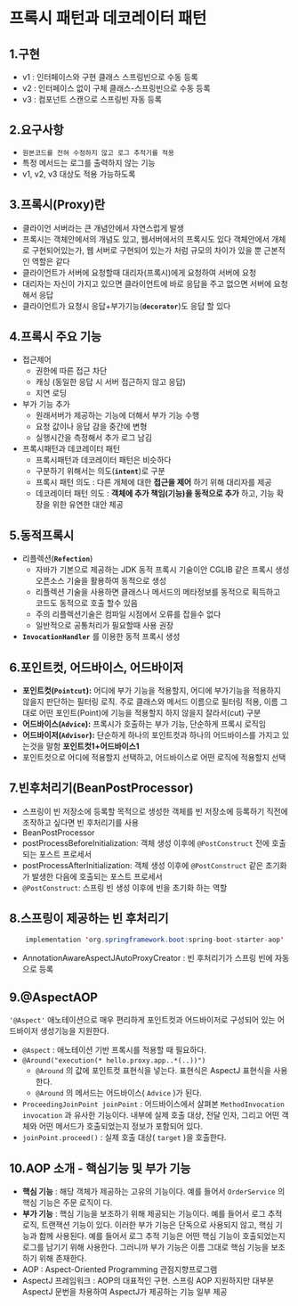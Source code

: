 # 프록시 패턴과 데코레이터 패턴
## 1.구현
* v1 : 인터페이스와 구현 클래스 스프링빈으로 수동 등록
* v2 : 인터페이스 없이 구체 클래스-스프링빈으로 수동 등록
* v3 : 컴포넌트 스캔으로 스프링빈 자동 등록

## 2.요구사항
* `원본코드를 전혀 수정하지 않고 로그 추적기를 적용`
* 특정 메서드는 로그를 출력하지 않는 기능
* v1, v2, v3 대상도 적용 가능하도록 

## 3.프록시(Proxy)란
* 클라이언 서버라는 큰 개념안에서 자연스럽게 발생
* 프록시는 객체안에서의 개념도 있고, 웹서버에서의 프록시도 있다 객체안에서 개체로 구현되어있는가, 웹 서버로 구현되어 있는가 처럼 규모의 차이가 있을 뿐 근본적인 역할은 같다
* 클라이언트가 서버에 요청할때 대리자(프록시)에게 요청하여 서버에 요청
* 대리자는 자신이 가지고 있으면 클라이언트에 바로 응답을 주고 없으면 서버에 요청해서 응답
* 클라이언트가 요청시 응답+부가기능(**`decorator`**)도 응답 할 있다

## 4.프록시 주요 기능
* 접근제어
  - 권한에 따른 접근 차단
  - 캐싱 (동일한 응답 시 서버 접근하지 않고 응답)
  - 지연 로딩
* 부가 기능 추가
  - 원래서버가 제공하는 기능에 더해서 부가 기능 수행
  - 요청 값이나 응답 감을 중간에 변형
  - 실행시간을 측정해서 추가 로그 남김 
* 프록시패턴과 데코레이터 패턴
  - 프록시패턴과 데코레이터 패턴은 비슷하다
  - 구분하기 위해서는 의도(**`intent`**)로 구분
  - 프록시 패턴 의도 : 다른 개체에 대한 **접근을 제어** 하기 위해 대리자를 제공
  - 데코레이터 패턴 의도 : **객체에 추가 책임(기능)을 동적으로 추가** 하고, 기능 확장을 위한 유연한 대안 제공

## 5.동적프록시
* 리플렉션(**`Refection`**)
  - 자바가 기본으로 제공하는 JDK 동적 프록시 기술이안 CGLIB 같은 프록시 생성 오픈소스 기술을 활용하여 동적으로 생성
  - 리플렉션 기술을 사용하면 클래스나 메서드의 메타정보를 동적으로 획득하고 코드도 동적으로 호출 할수 있음
  - 주의 리플렉션기술은 컴파일 시점에서 오류를 잡을수 없다
  - 일반적으로 공통처리가 필요할때 사용 권장
* **`InvocationHandler`** 를 이용한 동적 프록시 생성

## 6.포인트컷, 어드바이스, 어드바이저
* **포인트컷(`Pointcut`):** 어디에 부가 기능을 적용할지, 어디에 부가기능을 적용하지 않을지 판단하는 필터링 로직. 주로 클래스와 메서드 이름으로 필터링 적용, 이름 그대로 어떤 포인트(Point)에 기능을 적용할지 하지 않을지 잘라서(cut) 구분
* **어드바이스(`Advice`):** 프록시가 호출하는 부가 기능, 단순하게 프록시 로직임
* **어드바이저(`Advisor`):** 단순하게 하나의 포인트컷과 하나의 어드바이스를 가지고 있는것을 말함 **포인트컷1+어드바이스1**
* 포인트컷으로 어디에 적용할지 선택하고, 어드바이스로 어떤 로직에 적용할지 선택

## 7.빈후처리기(BeanPostProcessor)
* 스프링이 빈 저장소에 등록할 목적으로 생성한 객체를 빈 저장소에 등록하기 직전에 조작하고 싶다면 빈 후처리기를 사용
* BeanPostProcessor
* postProcessBeforeInitialization: 객체 생성 이후에  `@PostConstruct` 전에 호출되는 포스트 프로세서
* postProcessAfterInitialization:  객체 생성 이후에 `@PostConstruct` 같은 초기화가 발생한 다음에 호출되는 포스트 프로세서
* `@PostConstruct`: 스프링 빈 생성 이후에 빈을 초기화 하는 역할
 
## 8.스프링이 제공하는 빈 후처리기
```java
    implementation 'org.springframework.boot:spring-boot-starter-aop'
```
* AnnotationAwareAspectJAutoProxyCreator : 빈 후처리기가 스프링 빈에 자동으로 등록

## 9.@AspectAOP

``'@Aspect'`` 애노테이션으로 매우 편리하게 포인트컷과 어드바이저로 구성되어 있는 어드바이저 생성기능을 지원한다.

* `@Aspect` : 애노테이션 기반 프록시를 적용할 때 필요하다.
* `@Around("execution(* hello.proxy.app..*(..))")`
  * `@Around` 의 값에 포인트컷 표현식을 넣는다. 표현식은 AspectJ 표현식을 사용한다.
  * `@Around` 의 메서드는 어드바이스( `Advice` )가 된다.
* `ProceedingJoinPoint joinPoint` : 어드바이스에서 살펴본 `MethodInvocation invocation` 과 유사한 기능이다. 내부에 실제 호출 대상, 전달 인자, 그리고 어떤 객체와 어떤 메서드가 호출되었는지 정보가 포함되어 있다.
* `joinPoint.proceed()` : 실제 호출 대상( `target` )을 호출한다.

## 10.AOP 소개 - 핵심기능 및 부가 기능

* **핵심 기능** : 해당 객체가 제공하는 고유의 기능이다. 예를 들어서 `OrderService` 의 핵심 기능은 주문 로직이
다.
* **부가 기능** : 핵심 기능을 보조하기 위해 제공되는 기능이다. 예를 들어서 로그 추적 로직, 트랜잭션 기능이 있다. 이러한 부가 기능은 단독으로 사용되지 않고, 핵심 기능과 함께 사용된다. 예를 들어서 로그 추적 기능은 어떤 핵심 기능이 호출되었는지 로그를 남기기 위해 사용한다. 그러니까 부가 기능은 이름 그대로 핵심 기능을 보조하기
위해 존재한다. 
* AOP : Aspect-Oriented Programming 관점지향프로그램
* AspectJ 프레임워크 : AOP의 대표적인 구현. 스프링 AOP 지원하지만 대부분 AspectJ 문번을 차용하여 AspectJ가 제공하는 기능 일부 제공